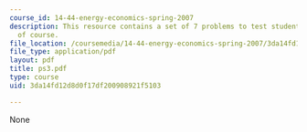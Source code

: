 ```yaml
---
course_id: 14-44-energy-economics-spring-2007
description: This resource contains a set of 7 problems to test students understanding
  of course.
file_location: /coursemedia/14-44-energy-economics-spring-2007/3da14fd12d8d0f17df200908921f5103_ps3.pdf
file_type: application/pdf
layout: pdf
title: ps3.pdf
type: course
uid: 3da14fd12d8d0f17df200908921f5103

---
```

None